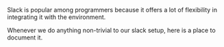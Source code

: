 Slack is popular among programmers because it offers a lot of flexibility in integrating it with the environment. 

Whenever we do anything non-trivial to our slack setup, here is a place to document it. 
